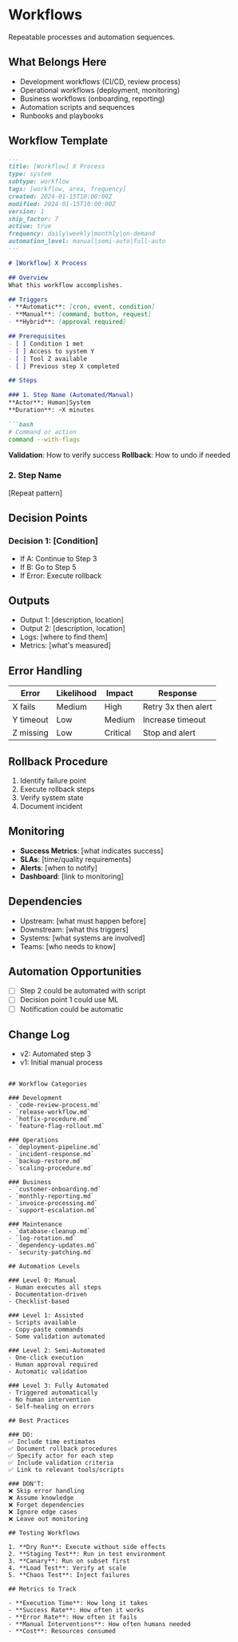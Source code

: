# Workflows

Repeatable processes and automation sequences.

## What Belongs Here

- Development workflows (CI/CD, review process)
- Operational workflows (deployment, monitoring)
- Business workflows (onboarding, reporting)
- Automation scripts and sequences
- Runbooks and playbooks

## Workflow Template

```markdown
---
title: [Workflow] X Process
type: system
subtype: workflow
tags: [workflow, area, frequency]
created: 2024-01-15T10:00:00Z
modified: 2024-01-15T10:00:00Z
version: 1
ship_factor: 7
active: true
frequency: daily|weekly|monthly|on-demand
automation_level: manual|semi-auto|full-auto
---

# [Workflow] X Process

## Overview
What this workflow accomplishes.

## Triggers
- **Automatic**: [cron, event, condition]
- **Manual**: [command, button, request]
- **Hybrid**: [approval required]

## Prerequisites
- [ ] Condition 1 met
- [ ] Access to system Y
- [ ] Tool Z available
- [ ] Previous step X completed

## Steps

### 1. Step Name (Automated/Manual)
**Actor**: Human|System
**Duration**: ~X minutes

```bash
# Command or action
command --with-flags
```

**Validation**: How to verify success
**Rollback**: How to undo if needed

### 2. Step Name
[Repeat pattern]

## Decision Points

### Decision 1: [Condition]
- If A: Continue to Step 3
- If B: Go to Step 5
- If Error: Execute rollback

## Outputs
- Output 1: [description, location]
- Output 2: [description, location]
- Logs: [where to find them]
- Metrics: [what's measured]

## Error Handling

| Error | Likelihood | Impact | Response |
|-------|------------|--------|----------|
| X fails | Medium | High | Retry 3x then alert |
| Y timeout | Low | Medium | Increase timeout |
| Z missing | Low | Critical | Stop and alert |

## Rollback Procedure

1. Identify failure point
2. Execute rollback steps
3. Verify system state
4. Document incident

## Monitoring

- **Success Metrics**: [what indicates success]
- **SLAs**: [time/quality requirements]
- **Alerts**: [when to notify]
- **Dashboard**: [link to monitoring]

## Dependencies

- Upstream: [what must happen before]
- Downstream: [what this triggers]
- Systems: [what systems are involved]
- Teams: [who needs to know]

## Automation Opportunities

- [ ] Step 2 could be automated with script
- [ ] Decision point 1 could use ML
- [ ] Notification could be automatic

## Change Log

- v2: Automated step 3
- v1: Initial manual process
```

## Workflow Categories

### Development
- `code-review-process.md`
- `release-workflow.md`
- `hotfix-procedure.md`
- `feature-flag-rollout.md`

### Operations
- `deployment-pipeline.md`
- `incident-response.md`
- `backup-restore.md`
- `scaling-procedure.md`

### Business
- `customer-onboarding.md`
- `monthly-reporting.md`
- `invoice-processing.md`
- `support-escalation.md`

### Maintenance
- `database-cleanup.md`
- `log-rotation.md`
- `dependency-updates.md`
- `security-patching.md`

## Automation Levels

### Level 0: Manual
- Human executes all steps
- Documentation-driven
- Checklist-based

### Level 1: Assisted
- Scripts available
- Copy-paste commands
- Some validation automated

### Level 2: Semi-Automated
- One-click execution
- Human approval required
- Automatic validation

### Level 3: Fully Automated
- Triggered automatically
- No human intervention
- Self-healing on errors

## Best Practices

### DO:
✅ Include time estimates
✅ Document rollback procedures
✅ Specify actor for each step
✅ Include validation criteria
✅ Link to relevant tools/scripts

### DON'T:
❌ Skip error handling
❌ Assume knowledge
❌ Forget dependencies
❌ Ignore edge cases
❌ Leave out monitoring

## Testing Workflows

1. **Dry Run**: Execute without side effects
2. **Staging Test**: Run in test environment
3. **Canary**: Run on subset first
4. **Load Test**: Verify at scale
5. **Chaos Test**: Inject failures

## Metrics to Track

- **Execution Time**: How long it takes
- **Success Rate**: How often it works
- **Error Rate**: How often it fails
- **Manual Interventions**: How often humans needed
- **Cost**: Resources consumed